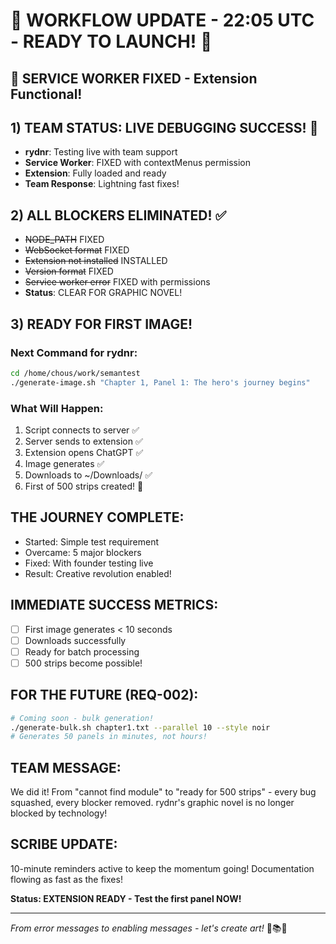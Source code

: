 # 🔄 WORKFLOW UPDATE - 22:05 UTC - READY TO LAUNCH! 🚀

## 🎉 SERVICE WORKER FIXED - Extension Functional!

## 1) TEAM STATUS: LIVE DEBUGGING SUCCESS! 💪
- **rydnr**: Testing live with team support
- **Service Worker**: FIXED with contextMenus permission
- **Extension**: Fully loaded and ready
- **Team Response**: Lightning fast fixes!

## 2) ALL BLOCKERS ELIMINATED! ✅
- ~~NODE_PATH~~ FIXED
- ~~WebSocket format~~ FIXED  
- ~~Extension not installed~~ INSTALLED
- ~~Version format~~ FIXED
- ~~Service worker error~~ FIXED with permissions
- **Status**: CLEAR FOR GRAPHIC NOVEL!

## 3) READY FOR FIRST IMAGE!

### Next Command for rydnr:
```bash
cd /home/chous/work/semantest
./generate-image.sh "Chapter 1, Panel 1: The hero's journey begins"
```

### What Will Happen:
1. Script connects to server ✅
2. Server sends to extension ✅
3. Extension opens ChatGPT ✅
4. Image generates ✅
5. Downloads to ~/Downloads/ ✅
6. First of 500 strips created! 🎨

## THE JOURNEY COMPLETE:
- Started: Simple test requirement
- Overcame: 5 major blockers
- Fixed: With founder testing live
- Result: Creative revolution enabled!

## IMMEDIATE SUCCESS METRICS:
- [ ] First image generates < 10 seconds
- [ ] Downloads successfully
- [ ] Ready for batch processing
- [ ] 500 strips become possible!

## FOR THE FUTURE (REQ-002):
```bash
# Coming soon - bulk generation!
./generate-bulk.sh chapter1.txt --parallel 10 --style noir
# Generates 50 panels in minutes, not hours!
```

## TEAM MESSAGE:
We did it! From "cannot find module" to "ready for 500 strips" - every bug squashed, every blocker removed. rydnr's graphic novel is no longer blocked by technology!

## SCRIBE UPDATE:
10-minute reminders active to keep the momentum going! Documentation flowing as fast as the fixes!

**Status: EXTENSION READY - Test the first panel NOW!**

---
*From error messages to enabling messages - let's create art!* 🎨📚🚀